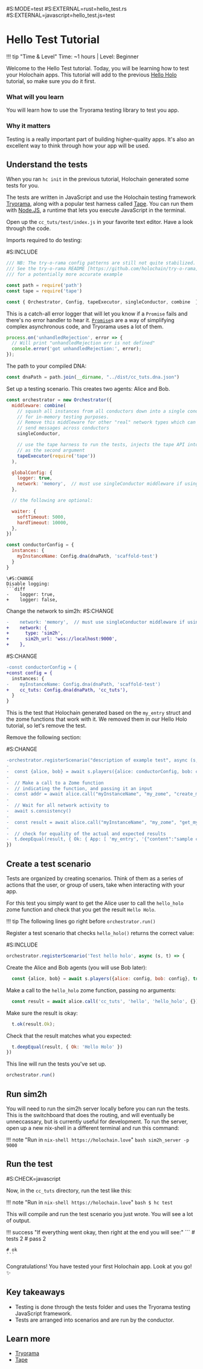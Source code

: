 \#S:MODE=test
\#S:EXTERNAL=rust=hello_test.rs
\#S:EXTERNAL=javascript=hello_test.js=test
# Hello Test Tutorial

!!! tip "Time & Level"
    Time: ~1 hours | Level: Beginner

Welcome to the Hello Test tutorial. Today, you will be learning how to test your Holochain apps. This tutorial will add to the previous [Hello Holo](../hello_holo) tutorial, so make sure you do it first.

### What will you learn
You will learn how to use the Tryorama testing library to test you app.

### Why it matters
Testing is a really important part of building higher-quality apps. It's also an excellent way to think through how your app will be used.


## Understand the tests

When you ran `hc init` in the previous tutorial, Holochain generated some tests for you.

The tests are written in JavaScript and use the Holochain testing framework [Tryorama](https://github.com/holochain/try-o-rama), along with a popular test harness called [Tape](https://github.com/substack/tape). You can run them with [Node.JS](https://nodejs.org/en/), a runtime that lets you execute JavaScript in the terminal.

Open up the `cc_tuts/test/index.js` in your favorite text editor. Have a look through the code.

Imports required to do testing:

\#S:INCLUDE
```javascript
/// NB: The try-o-rama config patterns are still not quite stabilized.
/// See the try-o-rama README [https://github.com/holochain/try-o-rama]
/// for a potentially more accurate example

const path = require('path')
const tape = require('tape')

const { Orchestrator, Config, tapeExecutor, singleConductor, combine  } = require('@holochain/tryorama')

```

This is a catch-all error logger that will let you know if a `Promise` fails and there's no error handler to hear it. [`Promise`](https://developer.mozilla.org/en-US/docs/Web/JavaScript/Reference/Global_Objects/Promise)s are a way of simplifying complex asynchronous code, and Tryorama uses a lot of them.

```javascript
process.on('unhandledRejection', error => {
  // Will print "unhandledRejection err is not defined"
  console.error('got unhandledRejection:', error);
});

```

The path to your compiled DNA:

```javascript
const dnaPath = path.join(__dirname, "../dist/cc_tuts.dna.json")

```

Set up a testing scenario.
This creates two agents: Alice and Bob.


```javascript
const orchestrator = new Orchestrator({
  middleware: combine(
    // squash all instances from all conductors down into a single conductor,
    // for in-memory testing purposes.
    // Remove this middleware for other "real" network types which can actually
    // send messages across conductors
    singleConductor,

    // use the tape harness to run the tests, injects the tape API into each scenario
    // as the second argument
    tapeExecutor(require('tape'))
  ),

  globalConfig: {
    logger: true,
    network: 'memory',  // must use singleConductor middleware if using in-memory network
  },

  // the following are optional:

  waiter: {
    softTimeout: 5000,
    hardTimeout: 10000,
  },
})

const conductorConfig = {
  instances: {
    myInstanceName: Config.dna(dnaPath, 'scaffold-test')
  }
}
```


```
\#S:CHANGE
Disable logging:
```diff
-    logger: true,
+    logger: false,
```
Change the network to sim2h:
\#S:CHANGE
```diff
-    network: 'memory',  // must use singleConductor middleware if using in-memory network
+    network: {
+      type: 'sim2h',
+      sim2h_url: 'wss://localhost:9000',
+    },
```

\#S:CHANGE
```diff
-const conductorConfig = {
+const config = {
  instances: {
-    myInstanceName: Config.dna(dnaPath, 'scaffold-test')
+    cc_tuts: Config.dna(dnaPath, 'cc_tuts'),
  }
}
```
This is the test that Holochain generated based on the `my_entry` struct and the zome functions that work with it. We removed them in our Hello Holo tutorial, so let's remove the test.

Remove the following section:

\#S:CHANGE
```diff
-orchestrator.registerScenario("description of example test", async (s, t) => {
-
-  const {alice, bob} = await s.players({alice: conductorConfig, bob: conductorConfig})
-
-  // Make a call to a Zome function
-  // indicating the function, and passing it an input
-  const addr = await alice.call("myInstanceName", "my_zome", "create_my_entry", {"entry" : {"content":"sample content"}})
-
-  // Wait for all network activity to
-  await s.consistency()
-
-  const result = await alice.call("myInstanceName", "my_zome", "get_my_entry", {"address": addr.Ok})
-
-  // check for equality of the actual and expected results
-  t.deepEqual(result, { Ok: { App: [ 'my_entry', '{"content":"sample content"}' ] } })
})
```


## Create a test scenario

Tests are organized by creating scenarios. Think of them as a series of actions that the user, or group of users, take when interacting with your app.

For this test you simply want to get the Alice user to call the `hello_holo` zome function and check that you get the result `Hello Holo`.

!!! tip 
    The following lines go right before `orchestrator.run()`


Register a test scenario that checks `hello_holo()` returns the correct value:

\#S:INCLUDE
```javascript
orchestrator.registerScenario('Test hello holo', async (s, t) => {
```
Create the Alice and Bob agents (you will use Bob later):
```javascript
  const {alice, bob} = await s.players({alice: config, bob: config}, true);
```
Make a call to the `hello_holo` zome function, passing no arguments:
```javascript
  const result = await alice.call('cc_tuts', 'hello', 'hello_holo', {});
```

Make sure the result is okay:

```javascript
  t.ok(result.Ok);
```

Check that the result matches what you expected:

```javascript
  t.deepEqual(result, { Ok: 'Hello Holo' })
})
```

This line will run the tests you've set up.

```javascript
orchestrator.run()
```
## Run sim2h
You will need to run the sim2h server locally before you can run the tests.
This is the switchboard that does the routing, and will eventually be unneccassary, but is currently useful for development.
To run the server, open up a new nix-shell in a different terminal and run this command:


!!! note "Run in `nix-shell https://holochain.love`"
    ```bash
    sim2h_server -p 9000
    ```

## Run the test

\#S:CHECK=javascript

Now, in the `cc_tuts` directory, run the test like this:

!!! note "Run in `nix-shell https://holochain.love`"
    ```bash
    $ hc test
    ```

This will compile and run the test scenario you just wrote. You will see a lot of output. 

!!! success "If everything went okay, then right at the end you will see:"
    ```
    # tests 2
    # pass  2

    # ok
    ```

Congratulations! You have tested your first Holochain app. Look at you go! :sparkles: 

## Key takeaways
- Testing is done through the tests folder and uses the Tryorama testing JavaScript framework.
- Tests are arranged into scenarios and are run by the conductor.

## Learn more
- [Tryorama](https://github.com/holochain/try-o-rama)
- [Tape](https://github.com/substack/tape)
